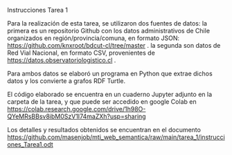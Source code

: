  
Instrucciones Tarea 1

Para la realización de esta tarea, se utilizaron dos fuentes de datos: la primera es un repositorio Github con los datos administrativos de Chile organizados en región/provincia/comuna, en formato JSON: https://github.com/knxroot/bdcut-cl/tree/master . la segunda son datos de Red Vial Nacional, en formato CSV, provenientes de https://datos.observatoriologistico.cl .

Para ambos datos se elaboró un programa en Python que extrae dichos datos y los convierte a grafos RDF Turtle.

El código elaborado se encuentra en un cuaderno Jupyter adjunto en la carpeta de la tarea, y que puede ser accedido en google Colab en https://colab.research.google.com/drive/1h98O-QYeMRsBBsv8ibM0SzV1I74maZXh?usp=sharing

Los detalles y resultados obtenidos se encuentran en el documento https://github.com/masenjob/mti_web_semantica/raw/main/tarea_1/instrucciones_Tarea1.odt
